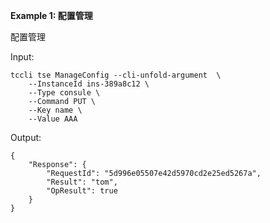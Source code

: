 **Example 1: 配置管理**

配置管理

Input: 

```
tccli tse ManageConfig --cli-unfold-argument  \
    --InstanceId ins-389a8c12 \
    --Type consule \
    --Command PUT \
    --Key name \
    --Value AAA
```

Output: 
```
{
    "Response": {
        "RequestId": "5d996e05507e42d5970cd2e25ed5267a",
        "Result": "tom",
        "OpResult": true
    }
}
```

